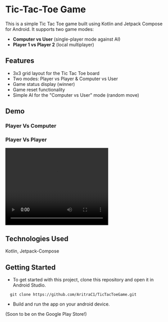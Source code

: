 # Tic-Tac-Toe Game

This is a simple Tic Tac Toe game built using Kotlin and Jetpack Compose for Android. It supports two game modes:
- **Computer vs User** (single-player mode against AI)
- **Player 1 vs Player 2** (local multiplayer)

## Features
- 3x3 grid layout for the Tic Tac Toe board
- Two modes: Player vs Player & Computer vs User
- Game status display (winner)
- Game reset functionality
- Simple AI for the "Computer vs User" mode (random move)

## Demo

### Player Vs Computer


### Player Vs Player
<video width="320" height="240" controls>
  <source src="/Users/aritrachatterjee/Desktop/TicTacToe/app/src/main/java/com/example/tictactoegame/images/demo/playervsplayer.mp4" type="video/mp4">
  Demo Video 2
</video>

## Technologies Used
Kotlin, Jetpack-Compose

## Getting Started
- To get started with this project, clone this repository and open it in Android Studio.
```
  git clone https://github.com/AritraC1/TicTacToeGame.git
```

- Build and run the app on your android device.

(Soon to be on the Google Play Store!)
